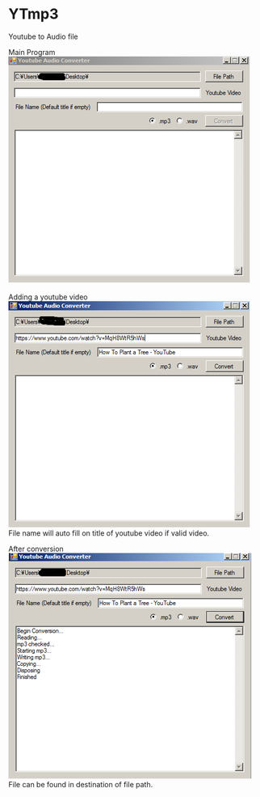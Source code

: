 # YTmp3
Youtube to Audio file

Main Program<br/>
![alt text](https://github.com/Thestouges/YTmp3/blob/master/YTmp3/Sample/yt1.PNG)
<br/>
<br/>
Adding a youtube video<br/>
![alt text](https://github.com/Thestouges/YTmp3/blob/master/YTmp3/Sample/yt2.PNG)
<br/>
File name will auto fill on title of youtube video if valid video.
<br/>

After conversion<br/>
![alt text](https://github.com/Thestouges/YTmp3/blob/master/YTmp3/Sample/yt3.PNG)
<br/>
File can be found in destination of file path.

